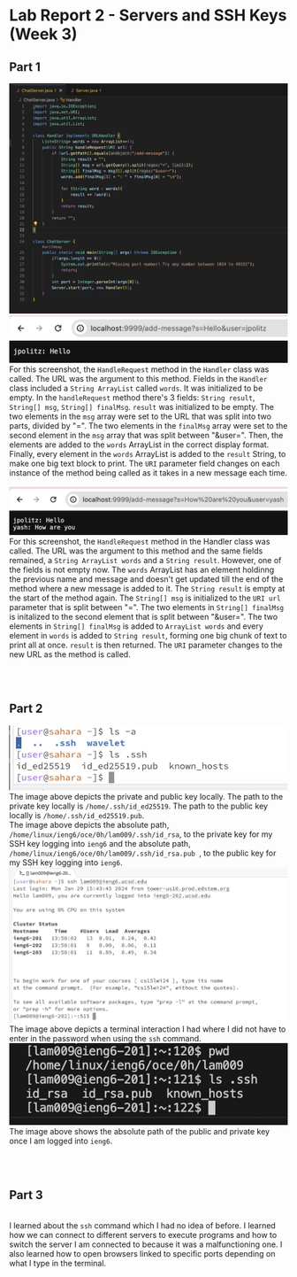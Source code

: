 # Lab Report 2 - Servers and SSH Keys (Week 3)

## Part 1
![Image](ChatServer.jpeg)
<br/>![Image](ChatServerEX1.jpeg)
<br/>For this screenshot, the `HandleRequest` method in the `Handler` class was called. The URL was the argument to this method. Fields in the `Handler` class included a `String ArrayList` called `words`. It was initialized to be empty. In the `handleRequest` method there's 3 fields: `String result`, `String[] msg`, `String[] finalMsg`. `result` was initialized to be empty. The two elements in the `msg` array were set to the URL that was split into two parts, divided by "=". The two elements in the `finalMsg` array were set to the second element in the `msg` array that was split between "&user=". Then, the elements are added to the `words` ArrayList in the correct display format. Finally, every element in the `words` ArrayList is added to the `result` String, to make one big text block to print. The `URI` parameter field changes on each instance of the method being called as it takes in a new message each time.
<br/><br/>![Image](ChatServerEX2.jpeg)
<br/>For this screenshot, the `HandleRequest` method in the Handler class was called. The URL was the argument to this method and the same fields remained, a `String ArrayList words` and a `String result`. However, one of the fields is not empty now. The `words` ArrayList has an element holdinng the previous name and message and doesn't get updated till the end of the method where a new message is added to it. The `String result` is empty at the start of the method again. The `String[] msg` is initialized to the `URI url` parameter that is split between "=". The two elements in `String[] finalMsg` is initalized to the second element that is split between "&user=". The two elements in `String[] finalMsg` is added to `ArrayList words` and every element in `words` is added to `String result`, forming one big chunk of text to print all at once. `result` is then returned. The `URI` parameter changes to the new URL as the method is called.

<br/><br/>
## Part 2

![Image](localPath.jpeg)
<br/>The image above depicts the private and public key locally. The path to the private key locally is `/home/.ssh/id_ed25519`. The path to the public key locally is  `/home/.ssh/id_ed25519.pub`.
<br/> 
The image above depicts the absolute path, `/home/linux/ieng6/oce/0h/lam009/.ssh/id_rsa`, to the private key for my SSH key logging into `ieng6` and the absolute path, `/home/linux/ieng6/oce/0h/lam009/.ssh/id_rsa.pub `, to the public key for my SSH key logging into `ieng6`.
<br/>
![Image](noPassword.jpeg)
<br/>The image above depicts a terminal interaction I had where I did not have to enter in the password when using the `ssh` command.
<br/>
![Image](absPath.jpeg)
<br/>The image above shows the absolute path of the public and private key once I am logged into `ieng6`.

<br/><br/>
## Part 3
<br/>I learned about the `ssh` command which I had no idea of before. I learned how we can connect to different servers to execute programs and how to switch the server I am connected to because it was a malfunctioning one. I also learned how to open browsers linked to specific ports depending on what I type in the terminal.

